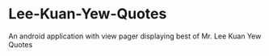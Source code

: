 # Lee-Kuan-Yew-Quotes
An android application with view pager displaying best of Mr. Lee Kuan Yew Quotes
